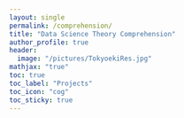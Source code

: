 ```yaml
---
layout: single
permalink: /comprehension/
title: "Data Science Theory Comprehension"
author_profile: true
header:
  image: "/pictures/TokyoekiRes.jpg"
mathjax: "true"
toc: true
toc_label: "Projects"
toc_icon: "cog"
toc_sticky: true
---
```

